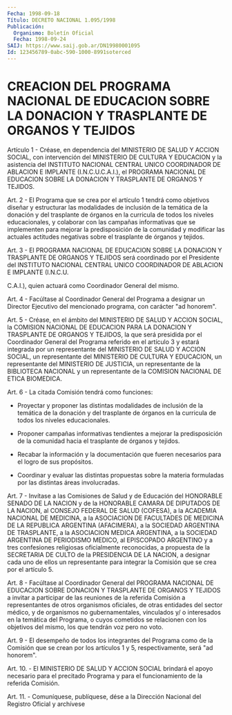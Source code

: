 ```yaml
---
Fecha: 1998-09-18
Título: DECRETO NACIONAL 1.095/1998
Publicación:
  Organismo: Boletín Oficial
  Fecha: 1998-09-24
SAIJ: https://www.saij.gob.ar/DN19980001095
Id: 123456789-0abc-590-1000-8991soterced
---
```

# CREACION DEL PROGRAMA NACIONAL DE EDUCACION SOBRE LA DONACION Y TRASPLANTE DE ORGANOS Y TEJIDOS

<a id="1"></a>
Artículo 1 - Créase,  en  dependencia  del  MINISTERIO  DE SALUD Y ACCION  SOCIAL,  con  intervención  del  MINISTERIO  DE  CULTURA  Y EDUCACION  y  la  asistencia  del  INSTITUTO NACIONAL CENTRAL UNICO COORDINADOR  DE ABLACION E IMPLANTE (I.N.C.U.C.A.I.),  el  PROGRAMA NACIONAL DE EDUCACION  SOBRE  LA DONACION Y TRASPLANTE DE ORGANOS Y TEJIDOS.

<a id="2"></a>
Art. 2 - El Programa que se crea  por  el  artículo  1  tendrá como objetivos diseñar y estructurar las modalidades de inclusión  de la temática de la donación y del trasplante de órganos en la curricula de  todos  los  niveles educacionales, y colaborar con las campañas informativas que  se  implementen para mejorar la predisposición de la comunidad y modificar  las actuales actitudes negativas sobre el trasplante de órganos y tejidos.

<a id="3"></a>
Art. 3 - El PROGRAMA NACIONAL  DE  EDUCACION  SOBRE  LA  DONACION Y TRASPLANTE  DE  ORGANOS Y TEJIDOS será coordinado por el Presidente del INSTITUTO NACIONAL  CENTRAL  UNICO  COORDINADOR  DE  ABLACION E IMPLANTE (I.N.C.U.

C.A.I.),    quien   actuará  como  Coordinador  General  del  mismo.

<a id="4"></a>
Art. 4 - Facúltase al  Coordinador  General del Programa a designar un Director Ejecutivo del mencionado  programa,  con  carácter  "ad honorem".

<a id="5"></a>
Art.  5  -  Créase,  en  el ámbito del MINISTERIO DE SALUD Y ACCION SOCIAL,  la COMISION NACIONAL  DE  EDUCACION  PARA  LA  DONACION  Y TRASPLANTE  DE  ORGANOS  Y  TEJIDOS,  la  que será presidida por el Coordinador  General  del Programa referido en  el  artículo  3  y estará integrada por un  representante  del  MINISTERIO  DE SALUD Y ACCION  SOCIAL,  un  representante  del  MINISTERIO  DE  CULTURA  Y EDUCACION,    un  representante  del  MINISTERIO  DE  JUSTICIA,  un representante de  la  BIBLIOTECA  NACIONAL y un representante de la COMISION NACIONAL DE ETICA BIOMEDICA.

<a id="6"></a>
Art. 6 - La citada Comisión tendrá como funciones:

- Proyectar y proponer las distintas modalidades de inclusión de la temática de la donación y del trasplante de órganos en la curricula de todos los niveles educacionales.

- Proponer campañas informativas tendientes a mejorar la predisposición de la comunidad hacia  el  trasplante  de  órganos y tejidos.

-  Recabar  la información y la documentación que fueren necesarios para el logro de sus propósitos.

- Coordinar y  evaluar  las  distintas  propuestas sobre la materia formuladas por las distintas áreas involucradas.

<a id="7"></a>
Art.  7 - Invítase a las Comisiones de Salud  y  de  Educación  del HONORABLE SENADO DE LA NACION y de la HONORABLE CAMARA DE DIPUTADOS DE LA NACION,  al  CONSEJO FEDERAL DE SALUD (COFESA), a la ACADEMIA NACIONAL DE MEDICINA,  a la ASOCIACION DE FACULTADES DE MEDICINA DE LA REPUBLICA ARGENTINA (AFACIMERA),  a  la  SOCIEDAD  ARGENTINA  DE TRASPLANTE,  a  la  ASOCIACION  MEDICA  ARGENTINA,  a  la  SOCIEDAD ARGENTINA  DE  PERIODISMO MEDICO, al EPISCOPADO ARGENTINO y a  tres confesiones religiosas  oficialmente reconocidas, a propuesta de la SECRETARIA DE CULTO de la PRESIDENCIA DE LA NACION, a designar cada uno de ellos un representante para integrar la Comisión que se crea por el artículo 5.

<a id="8"></a>
Art. 8 - Facúltase al Coordinador  General del PROGRAMA NACIONAL DE EDUCACION  SOBRE  DONACION Y TRASPLANTE  DE  ORGANOS  Y  TEJIDOS  a invitar a participar  de  las  reuniones  de la referida Comisión a representantes de otros organismos oficiales,  de  otras  entidades del sector médico, y de organismos no gubernamentales, vinculados y/ o  interesados  en  la temática del Programa, o cuyos cometidos  se relacionen con los objetivos del mismo, los que tendrán voz pero no voto.

<a id="9"></a>
Art. 9 - El desempeño de todos los integrantes del Programa como de la Comisión que se crean  por los artículos 1 y 5, respectivamente, será "ad honorem".

<a id="10"></a>
Art. 10. - El MINISTERIO DE SALUD Y ACCION SOCIAL brindará el apoyo necesario para el precitado Programa y para el funcionamiento de la referida Comisión.

<a id="11"></a>
Art. 11. - Comuníquese, publíquese,  dése  a  la Dirección Nacional del Registro Oficial y archívese